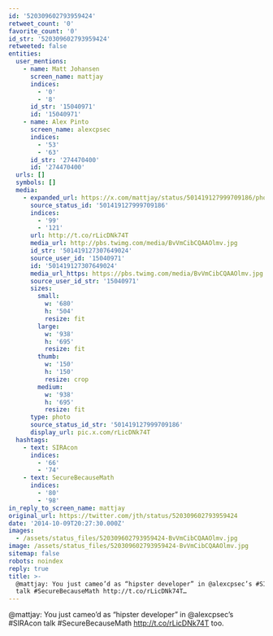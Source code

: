 ```yaml
---
id: '520309602793959424'
retweet_count: '0'
favorite_count: '0'
id_str: '520309602793959424'
retweeted: false
entities:
  user_mentions:
    - name: Matt Johansen
      screen_name: mattjay
      indices:
        - '0'
        - '8'
      id_str: '15040971'
      id: '15040971'
    - name: Alex Pinto
      screen_name: alexcpsec
      indices:
        - '53'
        - '63'
      id_str: '274470400'
      id: '274470400'
  urls: []
  symbols: []
  media:
    - expanded_url: https://x.com/mattjay/status/501419127999709186/photo/1
      source_status_id: '501419127999709186'
      indices:
        - '99'
        - '121'
      url: http://t.co/rLicDNk74T
      media_url: http://pbs.twimg.com/media/BvVmCibCQAAOlmv.jpg
      id_str: '501419127307649024'
      source_user_id: '15040971'
      id: '501419127307649024'
      media_url_https: https://pbs.twimg.com/media/BvVmCibCQAAOlmv.jpg
      source_user_id_str: '15040971'
      sizes:
        small:
          w: '680'
          h: '504'
          resize: fit
        large:
          w: '938'
          h: '695'
          resize: fit
        thumb:
          w: '150'
          h: '150'
          resize: crop
        medium:
          w: '938'
          h: '695'
          resize: fit
      type: photo
      source_status_id_str: '501419127999709186'
      display_url: pic.x.com/rLicDNk74T
  hashtags:
    - text: SIRAcon
      indices:
        - '66'
        - '74'
    - text: SecureBecauseMath
      indices:
        - '80'
        - '98'
in_reply_to_screen_name: mattjay
original_url: https://twitter.com/jth/status/520309602793959424
date: '2014-10-09T20:27:30.000Z'
images:
  - /assets/status_files/520309602793959424-BvVmCibCQAAOlmv.jpg
image: /assets/status_files/520309602793959424-BvVmCibCQAAOlmv.jpg
sitemap: false
robots: noindex
reply: true
title: >-
  @mattjay: You just cameo’d as “hipster developer” in @alexcpsec’s #SIRAcon
  talk #SecureBecauseMath http://t.co/rLicDNk74T…
---
```


@mattjay: You just cameo’d as “hipster developer” in @alexcpsec’s #SIRAcon talk #SecureBecauseMath http://t.co/rLicDNk74T too.